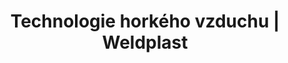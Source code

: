 ---
Link: "file:/Users/vinayakpatel/Downloads/www.weldplast.cz/sk/produkty/technologie-horkeho-vzduchu/ohrivace-le/technologie-horkeho-vzduchu-ohrivace-le-le-10000-df-c"
product_name: "null"
product_id: "null"
title: "Technologie horkého vzduchu | Weldplast"
product_desc: ""
product_specs: ""
product_downloads: ""
href: ""
accessories: ""
similar_products: ""
---